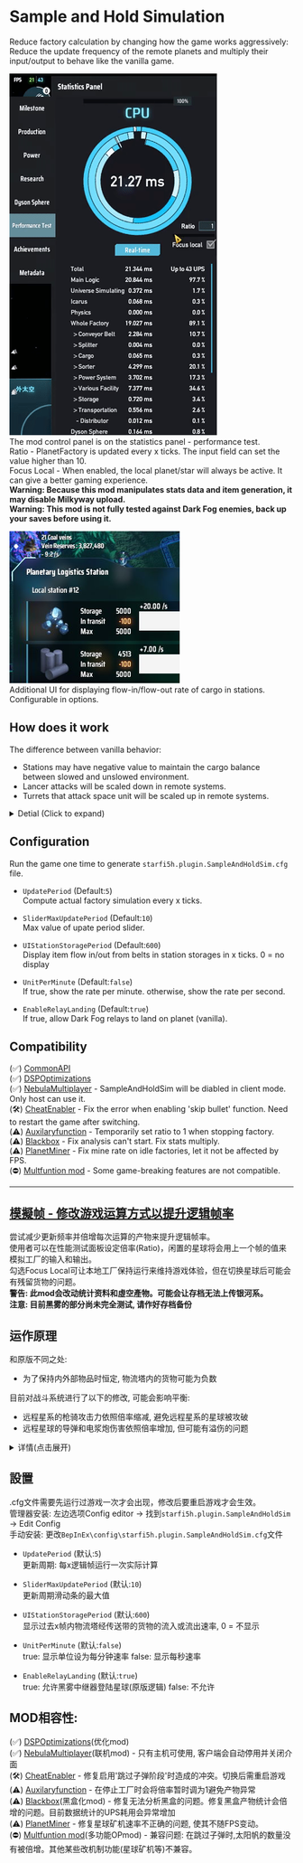 # Sample and Hold Simulation  

Reduce factory calculation by changing how the game works aggressively:   
Reduce the update frequency of the remote planets and multiply their input/output to behave like the vanilla game.    
    
![demo](https://raw.githubusercontent.com/starfi5h/DSP_Mod/dev/SampleAndHoldSim/img/demo5.gif)  
The mod control panel is on the statistics panel - performance test.  
Ratio - PlanetFactory is updated every x ticks. The input field can set the value higher than 10.   
Focus Local - When enabled, the local planet/star will always be active. It can give a better gaming experience.  
**Warning: Because this mod manipulates stats data and item generation, it may disable Milkyway upload.**  
**Warning: This mod is not fully tested against Dark Fog enemies, back up your saves before using it.**

![UI](https://raw.githubusercontent.com/starfi5h/DSP_Mod/dev/SampleAndHoldSim/img/UI1.jpg)  
Additional UI for displaying flow-in/flow-out rate of cargo in stations. Configurable in options.  

## How does it work

The difference between vanilla behavior:  
- Stations may have negative value to maintain the cargo balance between slowed and unslowed environment.  
- Lancer attacks will be scaled down in remote systems.  
- Turrets that attack space unit will be scaled up in remote systems.  

<details>
<summary>Detial (Click to expand)</summary>

Let factories have active tick and idle tick. When active, the factory will run the whole simulation. When idle, the factory will use values from the last active tick to generate input and output, multiplying the "result".  
The goal is to make factories tick less but still make nearly the same amount of items in ILS in the long term, trade simulation accuracy for UPS.   
![demo](https://raw.githubusercontent.com/starfi5h/DSP_Mod/dev/SampleAndHoldSim/img/time_chart.png)  
User can set how many planet factories can work during a game tick, the rest will be put into the idle state. For working factories, the factories will run as normal. For idle factories, simulate the input/output by value changes of the last active tick.  
In the example chart, the upper one is the original game which runs 3 factories per tick, and their factory cycles are 4/3/2. The lower one set cycle time = 3 ticks so there is only 1 factory run per tick, and it now takes 3 times to complete a full factory cycle.  

### Factory Input:  
- Mineral amount decrease in veins  
- Logistic stations storage decrease by belt output ports  

### Factory Output:  
- Logistic station storage increase by belt input ports  
- Research hash upload  
- Statistics data (production, power)  
- Ejector bullets & silo rockets  

![normal vs sim](https://raw.githubusercontent.com/starfi5h/DSP_Mod/dev/SampleAndHoldSim/img/demo3.gif)  
Simulation in action. Above: vanilla game, ratio = 1. Below: mod enable, ratio = 2.  
In the gif, both vein amounts go from 100 to 90, and station storage go from 55 to 65.  
  
![stats](https://raw.githubusercontent.com/starfi5h/DSP_Mod/master/SampleAndHoldSim/img/stats2.jpg)  
The production throughput will catch up with the original one in the long term if it is stable. In the short term, there are some differences. For example, production stats will be more sparse. Also, local components inside the factory will be slower, so storage boxes or tanks will have fewer items than vanilla.  

</details>

## Configuration

Run the game one time to generate `starfi5h.plugin.SampleAndHoldSim.cfg` file.  

- `UpdatePeriod` (Default:`5`)  
Compute actual factory simulation every x ticks.  

- `SliderMaxUpdatePeriod` (Default:`10`)  
Max value of upate period slider.  

- `UIStationStoragePeriod` (Default:`600`)  
Display item flow in/out from belts in station storages in x ticks. 0 = no display  

- `UnitPerMinute` (Default:`false`)  
If true, show the rate per minute. otherwise, show the rate per second.  

- `EnableRelayLanding` (Default:`true`)  
If true, allow Dark Fog relays to land on planet (vanilla).  

## Compatibility  

(✅) [CommonAPI](https://dsp.thunderstore.io/package/CommonAPI/CommonAPI/)  
(✅) [DSPOptimizations](https://dsp.thunderstore.io/package/Selsion/DSPOptimizations/)  
(✅) [NebulaMultiplayer](https://dsp.thunderstore.io/package/nebula/NebulaMultiplayerMod/) - SampleAndHoldSim will be diabled in client mode. Only host can use it.  
(🛠️) [CheatEnabler](https://dsp.thunderstore.io/package/soarqin/CheatEnabler/) - Fix the error when enabling 'skip bullet' function. Need to restart the game after switching.  
(⚠️) [Auxilaryfunction](https://thunderstore.io/c/dyson-sphere-program/p/blacksnipebiu/Auxilaryfunction/) - Temporarily set ratio to 1 when stopping factory.  
(⚠️) [Blackbox](https://dsp.thunderstore.io/package/Raptor/Blackbox/) - Fix analysis can't start. Fix stats multiply.   
(⚠️) [PlanetMiner](https://dsp.thunderstore.io/package/blacksnipebiu/PlanetMiner/) - Fix mine rate on idle factories, let it not be affected by FPS.   
(⛔) [Multfuntion mod](https://dsp.thunderstore.io/package/blacksnipebiu/Multfuntion_mod/) - Some game-breaking features are not compatible.  

----
## [模擬帧 - 修改游戏运算方式以提升逻辑帧率](https://b23.tv/BV1oB4y1X78J)
  
尝试减少更新频率并倍增每次运算的产物来提升逻辑帧率。  
使用者可以在性能测试面板设定倍率(Ratio)，闲置的星球将会用上一个帧的值来模拟工厂的输入和输出。  
勾选Focus Local可让本地工厂保持运行来维持游戏体验，但在切换星球后可能会有残留货物的问题。  
**警告: 此mod会改动统计资料和虛空產物。可能会让存档无法上传银河系。**  
**注意: 目前黑雾的部分尚未完全测试, 请作好存档备份**  

## 运作原理

和原版不同之处:  
- 为了保持内外部物品时恒定, 物流塔内的货物可能为负数  
  
目前对战斗系统进行了以下的修改, 可能会影响平衡:  
- 远程星系的枪骑攻击力依照倍率缩减, 避免远程星系的星球被攻破  
- 远程星球的导弹和电浆炮伤害依照倍率增加, 但可能有溢伤的问题  

<details>
<summary>详情(点击展开)</summary>

![demo](https://raw.githubusercontent.com/starfi5h/DSP_Mod/dev/SampleAndHoldSim/img/time_chart.png)  
此图中有三个星球工厂，星球A的工厂的物品数量变化是+2/+1/+0/-1，经过一个完整生产周期后最终会有2个物品。其余工厂同理。  
上方为原本游戏运行方式，每一祯有3个工厂运作，完整周期分别是4/3/2。  
下方为Mod改变之后的运作方式，每一祯有1个工厂运作，在闲置的期间(浅色格)会让数值套用上一次工作的变化，完整周期变为3倍-12/9/6。  
套用变化的只有工厂的输入和输出，工厂的内部元件会以低速运行。而戴森球系统和物流塔系统则继续每祯都运行。  

### 工厂输入互动  
- 矿脉的矿物消耗  
- 物流塔流出减少的货物量  

### 工厂输出互动  
- 物流塔流入增加的货物量      
- 研究的哈希块上传量  
- 产物统计和电力统计  
- 射出的太阳帆和火箭  

![normal vs sim](https://raw.githubusercontent.com/starfi5h/DSP_Mod/dev/SampleAndHoldSim/img/demo4.gif)  
实际演示，上图为正常游戏ratio=1，下图为设置ratio=2。
下图的内部元件速率只有上图的1/2，但是一次发射火箭的数量和一次出塔数量皆为上图的2倍，因此最终两者有一致的输入输出速率：同样12秒间，两者皆发射了2枚火箭，物流塔火箭储量皆从12减少至10。  
  
如果工厂是稳定的，长期下来模拟的产量和真实的产量会相近。短期上统计的数据可能会变得稀疏，工厂内部元件(仓储,运输带)中货物的增减速率也会比原本的少。  
工厂内的残留货物在改变速度时(重加载存档, 锁定当地星球)会造成误差, 并且研究站研究时矩阵和哈希值对应的关系也可能被破坏, 这些累积就会触发数据异常。因此要上榜不建议使用此mod。

</details>  

## 設置
.cfg文件需要先运行过游戏一次才会出现，修改后要重启游戏才会生效。  
管理器安装: 左边选项Config editor -> 找到`starfi5h.plugin.SampleAndHoldSim` -> Edit Config  
手动安装: 更改`BepInEx\config\starfi5h.plugin.SampleAndHoldSim.cfg`文件  
  
- `UpdatePeriod` (默认:`5`)  
更新周期: 每x逻辑帧运行一次实际计算    

- `SliderMaxUpdatePeriod` (默认:`10`)  
更新周期滑动条的最大值  

- `UIStationStoragePeriod` (默认:`600`)  
显示过去x帧内物流塔经传送带的货物的流入或流出速率, 0 = 不显示  

- `UnitPerMinute` (默认:`false`)  
true: 显示单位设为每分钟速率 false: 显示每秒速率  

- `EnableRelayLanding` (默认:`true`)  
true: 允许黑雾中继器登陆星球(原版逻辑) false: 不允许  


## MOD相容性:
(✅) [DSPOptimizations](https://dsp.thunderstore.io/package/Selsion/DSPOptimizations/)(优化mod)  
(✅) [NebulaMultiplayer](https://dsp.thunderstore.io/package/nebula/NebulaMultiplayerMod/)(联机mod) - 只有主机可使用, 客户端会自动停用并关闭介面  
(🛠️) [CheatEnabler](https://dsp.thunderstore.io/package/soarqin/CheatEnabler/) - 修复启用'跳过子弹阶段'时造成的冲突。切换后需重启游戏  
(⚠️) [Auxilaryfunction](https://thunderstore.io/c/dyson-sphere-program/p/blacksnipebiu/Auxilaryfunction/) - 在停止工厂时会将倍率暂时调为1避免产物异常    
(⚠️) [Blackbox](https://dsp.thunderstore.io/package/Raptor/Blackbox/)(黑盒化mod) - 修复无法分析黑盒的问题。修复黑盒产物统计会倍增的问题。目前数据统计的UPS耗用会异常增加    
(⚠️) [PlanetMiner](https://dsp.thunderstore.io/package/blacksnipebiu/PlanetMiner/) - 修复星球矿机速率不正确的问题, 使其不随FPS变动。    
(⛔) [Multfuntion mod](https://dsp.thunderstore.io/package/blacksnipebiu/Multfuntion_mod/)(多功能OPmod) - 兼容问题: 在跳过子弹时,太阳帆的数量没有被倍增。其他某些改机制功能(星球矿机等)不兼容。  